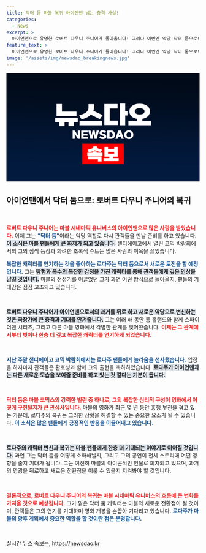 ```yaml
---
title: 닥터 둠 마블 복귀 아이언맨 넘는 충격 사실!
categories:
  - News
excerpt: >
  아이언맨으로 유명한 로버트 다우니 주니어가 돌아옵니다! 그러나 이번엔 악당 닥터 둠으로! 코믹 박람회에서의 깜짝 등장은 관객을 열광시켰습니다. 마블의 새로운 전성기를 이끌 영웅이 될지 주목받고 있습니다.
feature_text: >
  아이언맨으로 유명한 로버트 다우니 주니어가 돌아옵니다! 그러나 이번엔 악당 닥터 둠으로! 코믹 박람회에서의 깜짝 등장은 관객을 열광시켰습니다. 마블의 새로운 전성기를 이끌 영웅이 될지 주목받고 있습니다.
image: '/assets/img/newsdao_breakingnews.jpg'
---
```


<p><img src="/assets/img/newsdao_breakingnews.jpg" alt="firstkoreanews 속보" /></p>

<h2 data-ke-size="size26">아이언맨에서 닥터 둠으로: 로버트 다우니 주니어의 복귀</h2>

<p data-ke-size="size16">&nbsp;</p>

<p><b><span style="color: #ee2323;">로버트 다우니 주니어는 마블 시네마틱 유니버스의 아이언맨으로 많은 사랑을 받았습니다.</span></b> 이제 그는 <b><span style="color: #1a5490;">"닥터 둠"</span></b>이라는 악당 역할로 다시 관객들을 만날 준비를 하고 있습니다. <b><span style="background-color: #21538527;">이 소식은 마블 팬들에게 큰 화제가 되고 있습니다.</span></b> 샌디에이고에서 열린 코믹 박람회에서의 그의 깜짝 등장과 화려한 초록색 슈트는 많은 사람의 이목을 끌었습니다. </p>

<p><b><span style="color: #1a5490;">복잡한 캐릭터를 연기하는 것을 좋아하는 로다주는 닥터 둠으로서 새로운 도전을 할 예정입니다.</span></b> 그는 <b><span style="background-color: #21538527;">탐험과 복수의 복잡한 감정을 가진 캐릭터를 통해 관객들에게 깊은 인상을 남길 것입니다.</span></b> 마블의 전성기를 이끌었던 그가 과연 어떤 방식으로 돌아올지, 팬들의 기대감은 점점 고조되고 있습니다.</p>

<p data-ke-size="size16">&nbsp;</p>

<p><b><span style="background-color: #21538527;">로버트 다우니 주니어가 아이언맨으로서의 과거를 뒤로 하고 새로운 악당으로 변신하는 것은 극장가에 큰 충격과 기대를 안겨줍니다.</span></b> 그는 여러 해 동안 톰 홀랜드와 함께 스파이더맨 시리즈, 그리고 다른 마블 영화에서 각별한 관계를 맺어왔습니다. <b><span style="color: #ee2323;">이제는 그 관계에서부터 벗어나 한층 더 깊고 복잡한 캐릭터를 연기하게 되었습니다.</span></b> </p>

<p data-ke-size="size16">&nbsp;</p>

<p><b><span style="color: #1a5490;">지난 주말 샌디에이고 코믹 박람회에서는 로다주 팬들에게 놀라움을 선사했습니다.</span></b> 입장을 하자마자 관객들은 환호성과 함께 그의 출현을 축하하였습니다. <b><span style="background-color: #21538527;">로다주가 아이언맨과는 다른 새로운 모습을 보여줄 준비를 하고 있는 것 같다는 기분이 듭니다.</span></b> </p>

<p data-ke-size="size16">&nbsp;</p>

<p><b><span style="color: #ee2323;">닥터 둠은 마블 코믹스의 강력한 빌런 중 하나로, 그의 복잡한 심리적 구성이 영화에서 어떻게 구현될지가 큰 관심사입니다.</span></b> 마블의 영화가 최근 몇 년 동안 흥행 부진을 겪고 있는 가운데, 로다주의 복귀는 그러한 상황을 해결할 수 있는 중요한 요소가 될 수 있습니다. <b><span style="color: #1a5490;">이 소식은 많은 팬들에게 긍정적인 반응을 이끌어내고 있습니다.</span></b> </p>

<p data-ke-size="size16">&nbsp;</p>

<p><b><span style="background-color: #21538527;">로다주의 캐릭터 변신과 복귀는 마블 팬들에게 한층 더 기대되는 이야기로 이어질 것입니다.</span></b> 과연 그는 닥터 둠을 어떻게 소화해낼지, 그리고 그의 공연이 전체 스토리에 어떤 영향을 줄지 기대가 됩니다. 그는 여전히 마블의 아이콘적인 인물로 회자되고 있으며, 과거의 영광을 뒤로하고 새로운 전환점을 이룰 수 있을지 지켜봐야 할 것입니다.</p>

<p data-ke-size="size16">&nbsp;</p>

<p><b><span style="color: #ee2323;">결론적으로, 로버트 다우니 주니어의 복귀는 마블 시네마틱 유니버스의 흐름에 큰 변화를 가져올 것으로 예상됩니다.</span></b> 그가 맡은 닥터 둠 캐릭터는 마블의 새로운 전환점이 될 것이며, 관객들은 그의 연기를 기대하며 영화 개봉을 손꼽아 기다리고 있습니다. <b><span style="color: #1a5490;">로다주가 마블의 향후 계획에서 중요한 역할을 할 것이란 점은 분명합니다.</span></b> </p>

<p data-ke-size="size16">&nbsp;</p>
실시간 뉴스 속보는, <a href="https://newsdao.kr" rel="dofollow">https://newsdao.kr</a>


